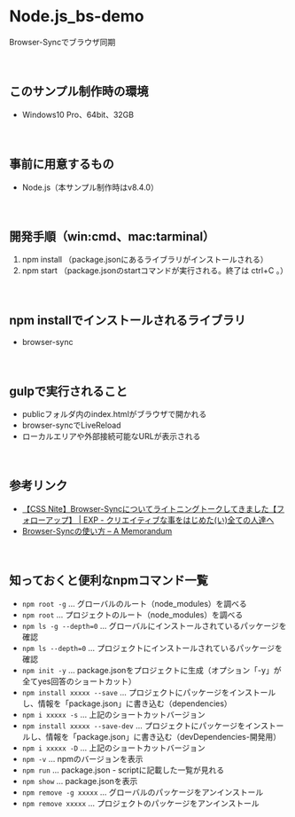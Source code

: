 # Node.js_bs-demo
Browser-Syncでブラウザ同期
<br><br><br>



## このサンプル制作時の環境
* Windows10 Pro、64bit、32GB
<br><br><br>



## 事前に用意するもの
* Node.js（本サンプル制作時はv8.4.0）
<br><br><br>



## 開発手順（win:cmd、mac:tarminal）
1. npm install （package.jsonにあるライブラリがインストールされる）
2. npm start （package.jsonのstartコマンドが実行される。終了は ctrl+C 。）
<br><br><br>



## npm installでインストールされるライブラリ
* browser-sync
<br><br><br>



## gulpで実行されること
* publicフォルダ内のindex.htmlがブラウザで開かれる
* browser-syncでLiveReload
* ローカルエリアや外部接続可能なURLが表示される
<br><br><br>



## 参考リンク
* [【CSS Nite】Browser-Syncについてライトニングトークしてきました【フォローアップ】 | EXP - クリエイティブな事をはじめた(い)全ての人達へ](http://wp-e.org/2014/12/18/5385/)
* [Browser-Syncの使い方 &#8211; A Memorandum](https://protean.cc/how-to-use-browser-sync)
<br><br><br>



## 知っておくと便利なnpmコマンド一覧
* `npm root -g` … グローバルのルート（node_modules）を調べる
* `npm root` … プロジェクトのルート（node_modules）を調べる
* `npm ls -g --depth=0` … グローバルにインストールされているパッケージを確認
* `npm ls --depth=0` … プロジェクトにインストールされているパッケージを確認
* `npm init -y` … package.jsonをプロジェクトに生成（オプション「-y」が全てyes回答のショートカット）
* `npm install xxxxx --save` … プロジェクトにパッケージをインストールし、情報を「package.json」に書き込む（dependencies）
* `npm i xxxxx -s` … 上記のショートカットバージョン
* `npm install xxxxx --save-dev` … プロジェクトにパッケージをインストールし、情報を「package.json」に書き込む（devDependencies-開発用）
* `npm i xxxxx -D` … 上記のショートカットバージョン
* `npm -v` … npmのバージョンを表示
* `npm run` … package.json - scriptに記載した一覧が見れる
* `npm show` … package.jsonを表示
* `npm remove -g xxxxx` … グローバルのパッケージをアンインストール
* `npm remove xxxxx` … プロジェクトのパッケージをアンインストール
